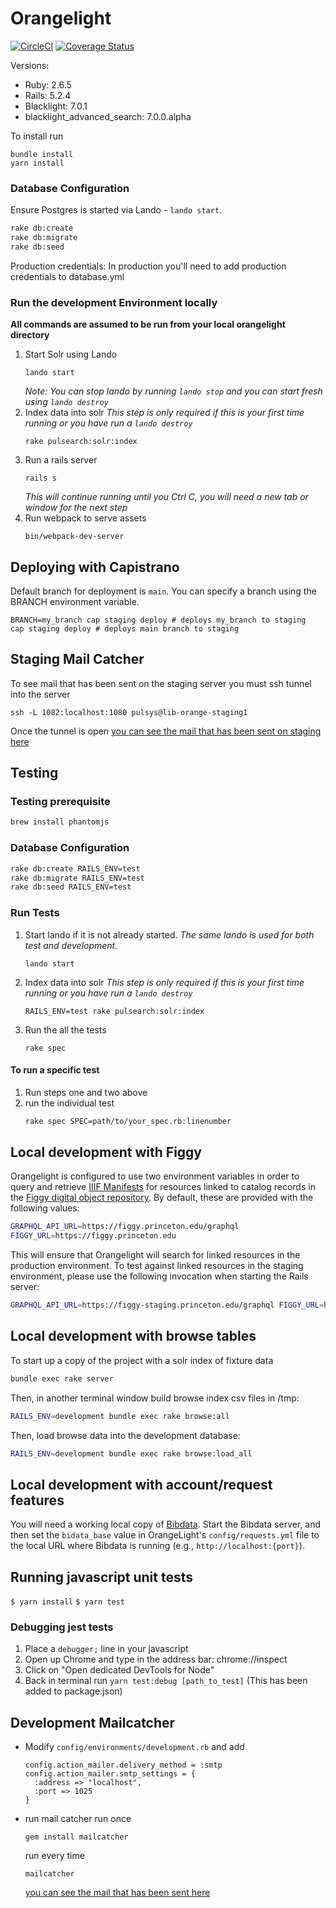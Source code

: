 # Orangelight

[![CircleCI](https://circleci.com/gh/pulibrary/orangelight.svg?style=svg)](https://circleci.com/gh/pulibrary/orangelight)
[![Coverage
Status](https://coveralls.io/repos/github/pulibrary/orangelight/badge.svg?branch=master)](https://coveralls.io/github/pulibrary/orangelight?branch=master)


Versions:

* Ruby: 2.6.5
* Rails: 5.2.4
* Blacklight: 7.0.1
* blacklight_advanced_search: 7.0.0.alpha

To install run
  ```
  bundle install
  yarn install
  ```

### Database Configuration

Ensure Postgres is started via Lando - `lando start`.

```bash
rake db:create
rake db:migrate
rake db:seed
```
Production credentials: In production you'll need to add production
credentials to database.yml

### Run the development Environment locally
**All commands are assumed to be run from your local orangelight directory**

1. Start Solr using Lando  
   ```
   lando start
   ```
   *Note: You can stop lando by running `lando stop` and you can start fresh using `lando destroy`*
1. Index data into solr 
    *This step is only required if this is your first time running or you have run a `lando destroy`*
    ```
    rake pulsearch:solr:index
    ```
1. Run a rails server 
   ```
   rails s
   ```
   *This will continue running until you Ctrl C, you will need a new tab or window for the next step*
1. Run webpack to serve assets 
   ```
   bin/webpack-dev-server
   ```

Deploying with Capistrano
------------------
Default branch for deployment is `main`. You can specify a branch using the BRANCH environment variable.
```
BRANCH=my_branch cap staging deploy # deploys my_branch to staging
cap staging deploy # deploys main branch to staging
```

## Staging Mail Catcher
  To see mail that has been sent on the staging server you must ssh tunnel into the server
  ```
  ssh -L 1082:localhost:1080 pulsys@lib-orange-staging1
  ```
  Once the tunnel is open [you can see the mail that has been sent on staging here]( http://localhost:1082/)

Testing
------------------
### Testing prerequisite
```bash
brew install phantomjs
```

### Database Configuration
```bash
rake db:create RAILS_ENV=test
rake db:migrate RAILS_ENV=test
rake db:seed RAILS_ENV=test
```

### Run Tests

1. Start lando if it is not already started. 
    *The same lando is used for both test and development.*
   ```
   lando start
   ```
1. Index data into solr 
    *This step is only required if this is your first time running or you have run a `lando destroy`*
   ```
   RAILS_ENV=test rake pulsearch:solr:index
   ``` 
1. Run the all the tests 
    ```
    rake spec
    ```

#### To run a specific test
  1. Run steps one and two above
  1. run the individual test
      ```bash
      rake spec SPEC=path/to/your_spec.rb:linenumber
      ```

## Local development with Figgy

Orangelight is configured to use two environment variables in order to query and retrieve [IIIF Manifests](https://iiif.io/api/presentation/2.1/#manifest) for resources linked to catalog records in the [Figgy digital object repository](https://github.com/pulibrary/figgy).  By default, these are provided with the following values:
```bash
GRAPHQL_API_URL=https://figgy.princeton.edu/graphql
FIGGY_URL=https://figgy.princeton.edu
```

This will ensure that Orangelight will search for linked resources in the production environment.  To test against linked resources in the staging environment, please use the following invocation when starting the Rails server:
```bash
GRAPHQL_API_URL=https://figgy-staging.princeton.edu/graphql FIGGY_URL=https://figgy-staging.princeton.edu bundle exec rails s
```

## Local development with browse tables

To start up a copy of the project with a solr index of fixture data
```bash
bundle exec rake server
```
Then, in another terminal window build browse index csv files in /tmp:
```bash
RAILS_ENV=development bundle exec rake browse:all
```

Then, load browse data into the development database:
```bash
RAILS_ENV=development bundle exec rake browse:load_all
```

## Local development with account/request features

You will need a working local copy of [Bibdata](https://github.com/pulibrary/marc_liberation).
Start the Bibdata server, and then set the ```bidata_base``` value in OrangeLight's `config/requests.yml` file to the local URL where Bibdata is running (e.g., `http://localhost:{port}`).

## Running javascript unit tests

`$ yarn install`
`$ yarn test`

### Debugging jest tests

1. Place a `debugger;` line in your javascript
1. Open up Chrome and type in the address bar: chrome://inspect
1. Click on "Open dedicated DevTools for Node"
1. Back in terminal run `yarn test:debug [path_to_test]` (This has been added to
   package.json)

## Development Mailcatcher

   * Modify `config/environments/development.rb` and add
     ```
     config.action_mailer.delivery_method = :smtp
     config.action_mailer.smtp_settings = {
       :address => "localhost",
       :port => 1025
     }
     ```

   * run mail catcher
     run once
     ```
     gem install mailcatcher
     ```
     run every time
     ```
     mailcatcher
     ```

     [you can see the mail that has been sent here]( http://localhost:1080/)
